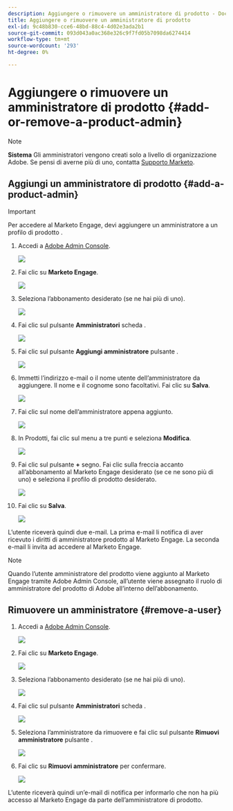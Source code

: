 ```yaml
---
description: Aggiungere o rimuovere un amministratore di prodotto - Documenti Marketo - Documentazione del prodotto
title: Aggiungere o rimuovere un amministratore di prodotto
exl-id: 9c48b830-cce6-48bd-88c4-4d02e3ada2b1
source-git-commit: 093d043a0ac368e326c9f7fd05b7098da6274414
workflow-type: tm+mt
source-wordcount: '293'
ht-degree: 0%

---
```


# Aggiungere o rimuovere un amministratore di prodotto {#add-or-remove-a-product-admin}

>[!NOTE]
>
>**Sistema** Gli amministratori vengono creati solo a livello di organizzazione Adobe. Se pensi di averne più di uno, contatta [Supporto Marketo](https://nation.marketo.com/t5/support/ct-p/Support).

## Aggiungi un amministratore di prodotto {#add-a-product-admin}

>[!IMPORTANT]
>
>Per accedere al Marketo Engage, devi aggiungere un amministratore a un profilo di prodotto .

1. Accedi a [Adobe Admin Console](https://adminconsole.adobe.com/).

   ![](assets/add-or-remove-a-product-admin-1.png)

1. Fai clic su **Marketo Engage**.

   ![](assets/add-or-remove-a-product-admin-2.png)

1. Seleziona l’abbonamento desiderato (se ne hai più di uno).

   ![](assets/add-or-remove-a-product-admin-3.png)

1. Fai clic sul pulsante **Amministratori** scheda .

   ![](assets/add-or-remove-a-product-admin-4.png)

1. Fai clic sul pulsante **Aggiungi amministratore** pulsante .

   ![](assets/add-or-remove-a-product-admin-5.png)

1. Immetti l’indirizzo e-mail o il nome utente dell’amministratore da aggiungere. Il nome e il cognome sono facoltativi. Fai clic su **Salva**.

   ![](assets/add-or-remove-a-product-admin-6.png)

1. Fai clic sul nome dell’amministratore appena aggiunto.

   ![](assets/add-or-remove-a-product-admin-7.png)

1. In Prodotti, fai clic sul menu a tre punti e seleziona **Modifica**.

   ![](assets/add-or-remove-a-product-admin-8.png)

1. Fai clic sul pulsante **+** segno. Fai clic sulla freccia accanto all’abbonamento al Marketo Engage desiderato (se ce ne sono più di uno) e seleziona il profilo di prodotto desiderato.

   ![](assets/add-or-remove-a-product-admin-9.png)

1. Fai clic su **Salva**.

   ![](assets/add-or-remove-a-product-admin-10.png)

L’utente riceverà quindi due e-mail. La prima e-mail li notifica di aver ricevuto i diritti di amministratore prodotto al Marketo Engage. La seconda e-mail li invita ad accedere al Marketo Engage.

>[!NOTE]
>
>Quando l’utente amministratore del prodotto viene aggiunto al Marketo Engage tramite Adobe Admin Console, all’utente viene assegnato il ruolo di amministratore del prodotto di Adobe all’interno dell’abbonamento.

## Rimuovere un amministratore {#remove-a-user}

1. Accedi a [Adobe Admin Console](https://adminconsole.adobe.com/).

   ![](assets/add-or-remove-a-product-admin-11.png)

1. Fai clic su **Marketo Engage**.

   ![](assets/add-or-remove-a-product-admin-12.png)

1. Seleziona l’abbonamento desiderato (se ne hai più di uno).

   ![](assets/add-or-remove-a-product-admin-13.png)

1. Fai clic sul pulsante **Amministratori** scheda .

   ![](assets/add-or-remove-a-product-admin-14.png)

1. Seleziona l’amministratore da rimuovere e fai clic sul pulsante **Rimuovi amministratore** pulsante .

   ![](assets/add-or-remove-a-product-admin-15.png)

1. Fai clic su **Rimuovi amministratore** per confermare.

   ![](assets/add-or-remove-a-product-admin-16.png)

L’utente riceverà quindi un’e-mail di notifica per informarlo che non ha più accesso al Marketo Engage da parte dell’amministratore di prodotto.
